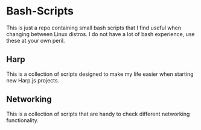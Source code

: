 # Bash-Scripts
This is just a repo containing small bash scripts that I find useful when changing between Linux distros. I do not have a lot of bash experience, use these at your own peril.

## Harp

This is a collection of scripts designed to make my life easier when starting new Harp.js projects.

## Networking

This is a collection of scripts that are handy to check different networking functionality.
